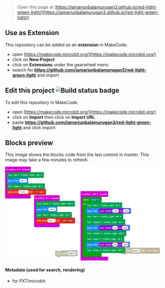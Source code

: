 
> Open this page at [https://iamarjunbalamurugan3.github.io/red-light-green-light/](https://iamarjunbalamurugan3.github.io/red-light-green-light/)

## Use as Extension

This repository can be added as an **extension** in MakeCode.

* open [https://makecode.microbit.org/](https://makecode.microbit.org/)
* click on **New Project**
* click on **Extensions** under the gearwheel menu
* search for **https://github.com/iamarjunbalamurugan3/red-light-green-light** and import

## Edit this project ![Build status badge](https://github.com/iamarjunbalamurugan3/red-light-green-light/workflows/MakeCode/badge.svg)

To edit this repository in MakeCode.

* open [https://makecode.microbit.org/](https://makecode.microbit.org/)
* click on **Import** then click on **Import URL**
* paste **https://github.com/iamarjunbalamurugan3/red-light-green-light** and click import

## Blocks preview

This image shows the blocks code from the last commit in master.
This image may take a few minutes to refresh.

![A rendered view of the blocks](https://github.com/iamarjunbalamurugan3/red-light-green-light/raw/master/.github/makecode/blocks.png)

#### Metadata (used for search, rendering)

* for PXT/microbit
<script src="https://makecode.com/gh-pages-embed.js"></script><script>makeCodeRender("{{ site.makecode.home_url }}", "{{ site.github.owner_name }}/{{ site.github.repository_name }}");</script>
